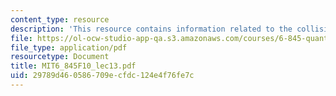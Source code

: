 ```yaml
---
content_type: resource
description: 'This resource contains information related to the collision problem. '
file: https://ol-ocw-studio-app-qa.s3.amazonaws.com/courses/6-845-quantum-complexity-theory-fall-2010/29789d460586709ecfdc124e4f76fe7c_MIT6_845F10_lec13.pdf
file_type: application/pdf
resourcetype: Document
title: MIT6_845F10_lec13.pdf
uid: 29789d46-0586-709e-cfdc-124e4f76fe7c
---
```

